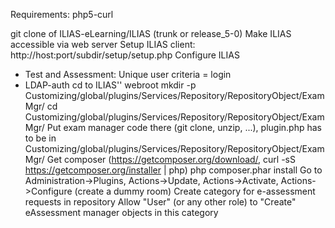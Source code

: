 
Requirements: php5-curl

git clone of ILIAS-eLearning/ILIAS (trunk or release_5-0)
Make ILIAS accessible via web server
Setup ILIAS client: http://host:port/subdir/setup/setup.php
Configure ILIAS
* Test and Assessment: Unique user criteria = login
* LDAP-auth
cd to ILIAS'' webroot
mkdir -p Customizing/global/plugins/Services/Repository/RepositoryObject/ExamMgr/
cd Customizing/global/plugins/Services/Repository/RepositoryObject/ExamMgr/
Put exam manager code there (git clone, unzip, ...), plugin.php has to  be in Customizing/global/plugins/Services/Repository/RepositoryObject/ExamMgr/
Get composer (https://getcomposer.org/download/, curl -sS https://getcomposer.org/installer | php)
php composer.phar install
Go to Administration->Plugins, Actions->Update, Actions->Activate, Actions->Configure (create a dummy room)
Create category for e-assessment requests in repository
Allow "User" (or any other role) to "Create" eAssessment manager objects in this category

